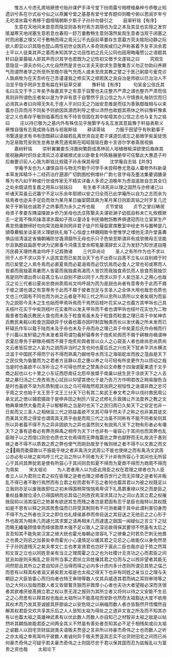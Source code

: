 <!-- { "loadSidebar": true } -->
　　惟古人兮虑孔周培厥徳兮贻孙谋俨手泽兮堂下纷雨露兮相樛维桑梓兮恭敬止矧遗训兮系在尔式谷兮似之以燕翼兮堂之基基有堂兮堂有题仰则瞻兮俯以思阅岁年兮无圯凛氷霜兮弗移于戯噫嘻朝斯夕斯子子孙孙勿替引之
　　庭翠轩铭【有序】
　　生意在天地间未尝息而隐显则各有时焉方其隠也为显之本及其显也实隠之发穷隂凝寒天地闭塞生意若息也春阳一舒万彚敷畅生意则蔼然矣观生意者当观于闭塞之时而闭塞之理又可于敷畅而得之周元公不去庭前草要存生意葢方究夫隂阳动静之际欲人即显以识其隐也昆山周性初世业医药人多奇效疾咸归之声称甚着予友丰浜余君士平以人徒美其声之着而未知其学之功且性初之氏元公同也因用晦庵赞公之语题其轩曰庭翠葢喻人即其声而识其学也君既为之记性初又徴予文遂铭之曰
　　究观生意隐显一源夫亦何心大化自然然是言也以言夫天欲求生意敬集吾义勿正勿助曰养厥气而谓然者学之所至所至既尔我气充而人或未至庶其教之譬之于医己躬靡亏爰克诊人孰病攸为在天吾听在己吾谨谨我之修实天之顺若医之良自治是师欲以巳治治人不治显乎隐乎罔非生意有扁在轩庭草交翠
　　豫轩铭【有序】
　　句吴金公信氏其名曰庄交于予三年矣予毎嘉其字之有意于自警也夫庄整齐严肃之谓也整齐严肃而信焉则非所谓色庄者矣以是为字非有意于自警然乎且公信之为人守慎畏礼毎防饮而归必询其从者曰向得无失礼于座人乎对曰无之乃始安息推是而往为善孰御哉相与以来葢亦日异而月不同矣予则欲因其源而利导之使以沛然也故题其燕休之所曰豫轩豫素定之义也素存乎敬则临事而庄有不待言信固在其中矣噫其亦公信之志也与复为之铭曰
　　庄以持已敬为之基内外有殊信见乎施繄字与名互发其意扁豫于轩益表斯义厥惟自强有志竟成猗与韪与视我斯铭
　　耕读斋铭
　　力服于田望乎有秋勤事于书繄道是求有书有田既耕以读越若乱离世资自足君子谋道饥或忘之曷微学矣奚徒饱为足易致荒安则生怠弗怠弗荒道焉斯在昭昭我铭在数十言咨尔学者斋居视旃
　　嘉树轩铭
　　崇轩翼翼娄东浔嘉树繁蔚成髙林前人培植根柢深欲使后裔庥其隂祝融典时炽烁金清风泛凉濯裾襟式坐以卧歌复吟陈觞展册举可任繄此大惠遗子衿后裔要识前人心我为斯铭比规箴子孙永保其毋侵
　　沈学庵自志铭【并序】
　　学庵予友也为人谦慎自将与物无忤勤于问学手未尝释巻尤思益人纂修外科新录本草发挥精华十二经药治疗遡源广切韵图检例増补广韵七音字母及墨法集要调膳录等为书凡如干种或行世或传家无不精实详备人多资之洎晚年为虑滋逺故自志其全归之处余既读而复嘉之用系以铭铭曰
　　有生者不讳死非以理之固然与亦修诸己以听诸天耳虽云迟暮宁不足以乐余年耶顺以安之归全而已此学庵所以自为之志而余为铭焉者也迨夫手足启而敛为某月某日幽室閟其扄为某月某日则距其铭之时岁复几迁矣于乎斯铭也诚君子之终事而为永久之传也哉
　　贞节堂铭
　　贞节之堂曰畴居母贤子孝娄东隅温陵故乡侨乃吴母也氏庄陈繄夫夫湛钜渊子幼孤自称未亡礼攸模厥志一定竟不殊风操凛凛氷霜如子孩以童诗复书抚循勉饬教养俱逮冠而壮立室家生产弗怠赀庸腴缔好勿向常流趋来则罔非君子徒户阶屦盈賔席敷室中经史书与圗琴瑟几頴尊罍觚坐谈圣贤义理摅执礼毎下心恒虚士林翺翔致令誉惟学之嗜他无湏升堂喜夀惧运徂清温定省循朝晡防甘毳滑靡所无母也乐只子色愉至斯谓非有成欤微母志坚能尔且孰题兹扁匪夸谀为记厥事今鸿儒玉堂余暇笔屡濡辞宏义正为发舒乃知世道自隆汚民彛天理终弗渝呜呼于记其徴诸
　　三代异尚论
　　圣人之有所作为也不求以同于人亦不求以异于人适其宜而已矣其治天下也不出奇以自髙不立名以自别顺于时而已矣譬之人焉冬焉而必裘夏焉而必葛渴焉而必饮饥焉而必食人之常也茍或寒而人皆裘而我独葛焉暑而人皆葛而我独裘焉渴而人皆饮而我独食焉饥而人皆食而我独饮焉是则所谓出奇以自髙立名以自别不欲以同于人而求以异于人矣岂圣人之用心也哉汉之论三代者曰夏尚忠商尚质周尚文呜呼胡为而为是説也尚者有意専务于此而不屑于彼之谓也谓之有意専务于此而不屑于彼者岂足与言圣人之全体大用也哉忠也质也文也三代固有不同也而为尚之云者是不知三代之所以忠所以质所以文者矣胡为而妄为之説耶今夫木之生也始而甲焉坼焉而干焉然后枝叶花实从之也葢方其甲坼也己具夫枝叶花实于中矣则枝叶花实者所以发夫甲坼而干者也谓甲坼也枝叶花实也为二物哉昔者包羲氏教民火食也而未及于粒食焉虽未及于粒食而粒食之理已具于中矣神农氏教民耒耜以粒食岂固欲异于伏羲也葢亦因时制宜触类而长以发伏羲之所未发而已轩辕氏作车以载于陆而未及乎舟也未及于舟而舟之理己具于中矣夏后氏作舟楫而行于川葢以发轩辕之所未发者耳苟谓包羲轩辕専务于炮炙轮舆而不屑于耕稼舟楫谓神农夏后専务于耕稼舟楫而不屑于炮炙轮舆者皆以众人之心窥圣人者也故尚忠尚质尚文云者皆后世之人妄为之説而非当时之言也何也夏后氏之兴也天下犹未平洪水横流泛滥于中国民不得而宁谷不得而熟禹乃掘地导水而注之海驱蛇龙而放之菹由是天下之民仅免为鱼鳖而为之君者方且静以息之惠以养之乌可轻有所变更作为以烦动之哉当是时也虽欲不以浑朴治之不可得也然史之赞禹亦曰文命敷于四海谓夏果遗于文乎商之起也以七十里之小东征西怨南征北怨卒放桀于南巢以拯生民于涂炭天下之人去桀之暴归汤之仁孜孜焉洗心拭目以仰望其徳化于是乃告万方作明君改正朔易服色当是时也虽欲不渐为形质制度以治之乌可得哉然观其张网之祝恒性之诰谓非商之忠可乎周之文也始于太王至于文王三分天下已有其二矣武王奉文考之命以伐纣救民周公承文武之徳以辅君摄政于是申井田之制厉六官之式修礼乐敦揖让齐法度养之教之文物典章焕然大备而夫子以郁郁称之当是时也天下之民归周已久矣天下之安定也非一日矣而又三圣人之相继监三代之损益虽欲不文其可得乎然夫子之称之也非美其徒文而美其文质之得宜也谓周其无质乎由是而观三代之治虽不同称有不能不同者矣则其所以异者葢不得不为之异非固欲为之异也虽然则又有説焉凡天下之物有形者必有壊天下之事有迹者必有弊尧舜禹之相传为天下计也非有一毫容心于其间也而其弊也乱臣贼子以之而借口则忠也质也文也焉得而无弊哉葢忠之弊也鄙野而无礼故流于愚则继之者不得不以质救之质之弊也使气而刚劲故至于叛则继之者不得不以文救之而文之屑而委靡致以不振能乎继之者非禹汤文武周公不能也使继之而有禹汤文武周公亦必有以继之矣呜呼三代之治之所以不同者为天下计非有所容心于其间也无所容心于其间其弊犹若是使有所容心于其间则吾知夏不得而为夏商不得而为商周不得而为周矣
　　宋太祖论
　　为人君者用人以为臣此用臣之权在君理之顺者也为人臣者立人以为君则立君之权在臣理之逆者也理之顺者百世行之而无异理之逆者茍非叛乱不得已者不敢行焉然而有立君之权而君有不忘之者何也葢其君以为彼之权既足以立我则亦足以废我故即位之初未得国柄常惴惴焉卑词下礼髙爵重禄以悦之而是臣之重权益重居位浸久已得国柄而忌其偪己则孜孜焉深求其过为之词以去其立君之权摧挫屈抑以消其偪已之势甚有欲迸其生而残之者岂是君固有忍于是臣也哉特以其权既如是不思有以释之则其势愈偪而已将受其制则有不可测者藏于其中此谓利害切身而不得不为之所者也汉文之即位也礼绛侯甚恭而帝目送之其目送之无他忌之之心形于外也故其为相未几而遽允其求罢之请再相未几而遽遣之就国一闻疑似之言立下之狱而略无纎毫顾借幸而绛侯敦厚木强不足以致人之深忌故得保其要领不然虽有太后之言吾知其不能免矣汉宣之继大统也霍光毎朝必敛容礼下之骖乗之时若负芒刺无他畏之也畏之则忌之加甚矣幸而霍光小心谨慎足以缓其君之见忌之心故能仅以身免然至于子孙则遂残灭之矣夫孝文仁主也孝宣贤君也岂好于寘此二臣也哉亦迫于势之然耳矧文宣之立也以同姓至亲有当立之理周霍之立之也为社稷计无贪功之心而君臣之间犹且如是则夫叛乱之臣背所当事之君扶立异姓攘其君之位而与之以觊非望者其能无间然耶且其所立之君自知非己当得而得之必内多计虑内多计虑则所谓忌其势之偪己而思有以释其权者滋又甚矣若太祖是也太祖之得天下也非有同姓之亲当立之理与夫朝廷之大臣皆委心而归向者也特王审琦等数人仗其兵威逐其君而纳之耳则审琦等之功之大何以加哉而数人者又皆桀鷔贪狠而非敦厚小心者也夫功大者望报必深而贪很者其欲难厌彼髙拥立君之权以责无涯之报则为其所立者又将何以待之又安能不生忌之之心而思有以释其权也哉此太祖所以不能髙枕而安卧也然而太祖豁达大度不欲用其权术而乃发其至诚披其肝胆谕之以安危晓之以祸福而数人者亦皆豁然开悟慨然自解其权君臣交欢共享其乐后之人人皆知太祖为得处之之道非文宣之所及而不知其亦有以也葢太祖之英雄神武素有以伏此数人而数人亦自知己之材智非太祖之敌是以帖然听其頥指故能君臣之间两全其义不然虽有善处者吾知其必不足于相残矣或曰太祖之谕数人以田宅货财兹説类夫语贩夫贾竖之言非所以待豪杰奇伟之士也而数人之听之亦太祖之幸焉耳呜乎彼数人者诚何异于贩夫贾竖其志实不出货财田宅之间而已尚何豪杰奇伟之可疑乎若夫豪杰奇伟之士则固尽忠于君以保其国而忍为兹叛乱以为富贵之资也哉
　　太祖论下
